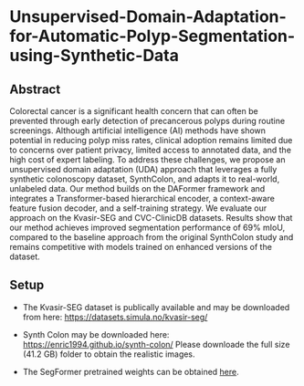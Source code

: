 # Unsupervised-Domain-Adaptation-for-Automatic-Polyp-Segmentation-using-Synthetic-Data

## Abstract

Colorectal cancer is a significant health concern that can often be prevented through early detection of precancerous polyps during routine screenings. Although artificial intelligence (AI) methods have shown potential in reducing polyp miss rates, clinical adoption remains limited due to concerns over patient privacy, limited access to annotated data, and the high cost of expert labeling. To address these challenges, we propose an unsupervised domain adaptation (UDA) approach that leverages a fully synthetic colonoscopy dataset, SynthColon, and adapts it to real-world, unlabeled data. Our method builds on the DAFormer framework and integrates a Transformer-based hierarchical encoder, a context-aware feature fusion decoder, and a self-training strategy. We evaluate our approach on the Kvasir-SEG and CVC-ClinicDB datasets. Results show that our method achieves improved segmentation performance of 69% mIoU, compared to the baseline approach from the original SynthColon study and remains competitive with models trained on enhanced versions of the dataset.

## Setup

* The Kvasir-SEG dataset is publically available and may be downloaded from here: 
      https://datasets.simula.no/kvasir-seg/

* Synth Colon may be downloaded here: https://enric1994.github.io/synth-colon/
  Please downloade the full size (41.2 GB) folder to obtain the realistic images.

* The SegFormer pretrained weights can be obtained [here](https://connecthkuhk-my.sharepoint.com/personal/xieenze_connect_hku_hk/_layouts/15/onedrive.aspx?id=%2Fpersonal%2Fxieenze%5Fconnect%5Fhku%5Fhk%2FDocuments%2Fsegformer%2Fpretrained%5Fmodels&ga=1). 

  

